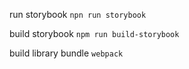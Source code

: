 run storybook ```npn run storybook```

build storybook ```npm run build-storybook```

build library bundle ```webpack```